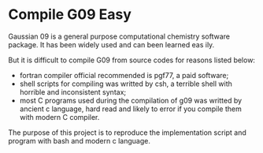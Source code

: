 # Compile G09 Easy

Gaussian 09 is a general purpose computational chemistry software package. It has been widely used and can been learned eas
ily.

But it is difficult to compile G09 from source codes for reasons listed below:

* fortran compiler official recommended is pgf77, a paid software;
* shell scripts for compiling was writted by csh, a terrible shell with horrible and inconsistent syntax;
* most C programs used during the compilation of g09 was writted by ancient c language, hard read and likely to error if you compile them with modern C compiler.

The purpose of this project is to reproduce the implementation script and program with bash and modern c language.